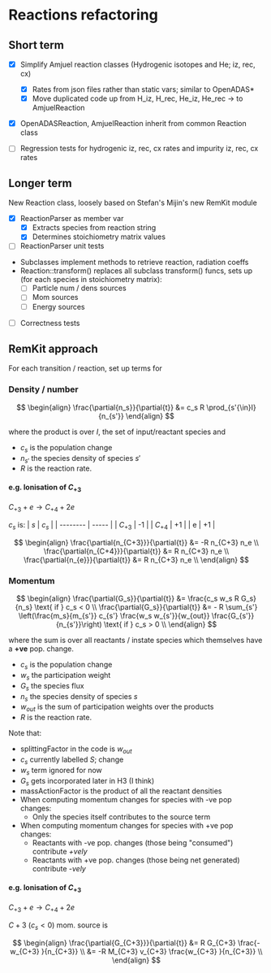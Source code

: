 # Reactions refactoring

## Short term

- [x] Simplify Amjuel reaction classes (Hydrogenic isotopes and He; iz, rec, cx)
  - [x] Rates from json files rather than static vars; similar to OpenADAS*
  - [x] Move duplicated code up from H_iz, H_rec, He_iz, He_rec $\to$ to AmjuelReaction
- [x] OpenADASReaction, AmjuelReaction inherit from common Reaction class
- [ ] Regression tests for hydrogenic iz, rec, cx rates and impurity iz, rec, cx rates


## Longer term

New Reaction class, loosely based on Stefan's Mijin's new RemKit module
- [x] ReactionParser as member var
  - [x] Extracts species from reaction string
  - [x] Determines stoichiometry matrix values
- [ ] ReactionParser unit tests
- Subclasses implement methods to retrieve reaction, radiation coeffs
- Reaction::transform() replaces all subclass transform() funcs, sets up (for each species in stoichiometry matrix):
  - [ ] Particle num / dens sources
  - [ ] Mom sources
  - [ ] Energy sources
- [ ] Correctness tests

## RemKit approach

For each transition / reaction, set up terms for

### Density / number
$$
\begin{align}
\frac{\partial{n_s}}{\partial{t}} &= c_s R \prod_{s'{\in}I}{n_{s'}}
\end{align}
$$

where the product is over $I$, the set of input/reactant species and

 - $c_s$ is the population change
 - $n_{s'}$ the species density of species $s'$
 - $R$ is the reaction rate.

#### e.g. Ionisation of $C_{+3}$

$C_{+3} + e \to C_{+4} + 2e$

$c_s$ is:
|    $s$   | $c_s$ |
| -------- | ----- |
| $C_{+3}$ |  -1   |
| $C_{+4}$ |  +1   |
| e        |  +1   |

$$
\begin{align}
\frac{\partial{n_{C+3}}}{\partial{t}} &= -R n_{C+3} n_e \\
\frac{\partial{n_{C+4}}}{\partial{t}} &= R n_{C+3} n_e \\
\frac{\partial{n_{e}}}{\partial{t}} &= R n_{C+3} n_e \\
\end{align}
$$


### Momentum

$$
\begin{align}
\frac{\partial{G_s}}{\partial{t}} &= \frac{c_s w_s R G_s}{n_s} \text{ if } c_s < 0 \\
\frac{\partial{G_s}}{\partial{t}} &= - R \sum_{s'} \left(\frac{m_s}{m_{s'}} c_{s'} \frac{w_s w_{s'}}{w_{out}} \frac{G_{s'}}{n_{s'}}\right) \text{ if } c_s > 0 \\
\end{align}
$$

where the sum is over all reactants / instate species which themselves have a **+ve** pop. change.

 - $c_s$ is the population change
 - $w_s$ the participation weight
 - $G_s$ the species flux
 - $n_s$ the species density of species $s$
 - $w_{out}$ is the sum of participation weights over the products
 - $R$ is the reaction rate.

Note that:

- splittingFactor in the code is $w_{out}$
- $c_s$ currently labelled $S$; change
- $w_s$ term ignored for now
- $G_s$ gets incorporated later in H3 (I think)
- massActionFactor is the product of all the reactant densities
- When computing momentum changes for species with -ve pop changes:
  - Only the species itself contributes to the source term
- When computing momentum changes for species with +ve pop changes:
  - Reactants with -ve pop. changes (those being "consumed") contribute *+vely*
  - Reactants with +ve pop. changes (those being net generated) contribute *-vely*

#### e.g. Ionisation of $C_{+3}$

$C_{+3} + e \to C_{+4} + 2e$

${C+3}$ ($c_s < 0$) mom. source is
 
$$
\begin{align}
\frac{\partial{G_{C+3}}}{\partial{t}} &= R G_{C+3} \frac{- w_{C+3} }{n_{C+3}} \\
                                      &= -R M_{C+3} v_{C+3} \frac{w_{C+3} }{n_{C+3}} \\
\end{align}
$$

